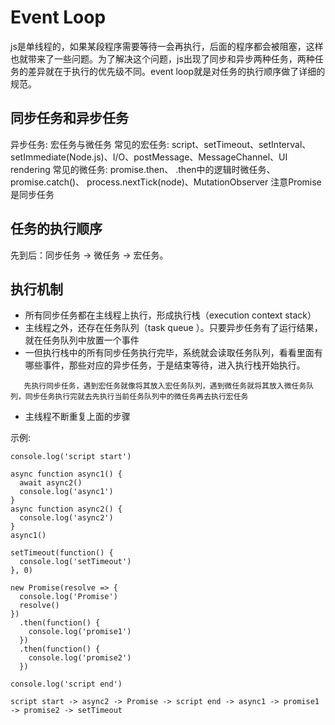 # Event Loop
js是单线程的，如果某段程序需要等待一会再执行，后面的程序都会被阻塞，这样也就带来了一些问题。为了解决这个问题，js出现了同步和异步两种任务，两种任务的差异就在于执行的优先级不同。event loop就是对任务的执行顺序做了详细的规范。

## 同步任务和异步任务
异步任务: 宏任务与微任务
常见的宏任务: script、setTimeout、setInterval、setImmediate(Node.js)、I/O、postMessage、MessageChannel、UI rendering
常见的微任务: promise.then、 .then中的逻辑时微任务、promise.catch()、 process.nextTick(node)、MutationObserver
注意Promise 是同步任务

## 任务的执行顺序
先到后：同步任务 -> 微任务 -> 宏任务。


## 执行机制
+ 所有同步任务都在主线程上执行，形成执行栈（execution context stack）
+ 主线程之外，还存在任务队列（task queue ）。只要异步任务有了运行结果，就在任务队列中放置一个事件
+ 一但执行栈中的所有同步任务执行完毕，系统就会读取任务队列，看看里面有哪些事件，那些对应的异步任务，于是结束等待，进入执行栈开始执行。
 ```
    先执行同步任务，遇到宏任务就像将其放入宏任务队列，遇到微任务就将其放入微任务队列，同步任务执行完就去先执行当前任务队列中的微任务再去执行宏任务
 ```
+ 主线程不断重复上面的步骤

示例:
```
console.log('script start')

async function async1() {
  await async2()
  console.log('async1')
}
async function async2() {
  console.log('async2') 
}
async1()

setTimeout(function() {
  console.log('setTimeout')
}, 0)

new Promise(resolve => {
  console.log('Promise')
  resolve()
})
  .then(function() {
    console.log('promise1')
  })
  .then(function() {
    console.log('promise2')
  })

console.log('script end')
```
```
script start -> async2 -> Promise -> script end -> async1 -> promise1 -> promise2 -> setTimeout
```